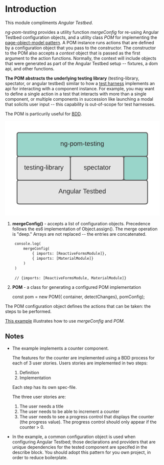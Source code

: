 # Introduction
This module compliments *Angular Testbed*. 

*ng-pom-testing* provides a utility function *mergeConfig* for re-using Angular Testbed configuration objects, and a utility class *POM* for implementing the [page-object-model pattern](https://martinfowler.com/bliki/PageObject.html).  A POM instance runs actions that are defined by a configuration object that you pass to the constructor.  The constructor to the POM also accepts a *context* object that is passed as the first argument to the action functions.  Normally, the context will include objects that were generated as part of the Angular Testbed setup -- fixtures, a dom api, and other functions.

**The POM abstracts the underlying testing library** (testing-library, spectator, or angular testbed) similar to how a [test harness](https://en.wikipedia.org/wiki/Test_harness) implements an api for interacting with a component instance.  For example, you may want to define a single action in a test that interacts with more than a single component, or multiple components in succession like launching a modal that solicits user input -- this capability is out-of-scope for test harnesses.

The POM is particurily useful for [BDD](https://en.wikipedia.org/wiki/Behavior-driven_development).
    

![Tools](assets/tools.png)

1. **mergeConfig()** - accepts a list of configuration objects.  Precedence follows the es6 implementation of Object.assign().  The merge operation is "deep."  Arrays are not replaced -- the entries are concatenated. 


        console.log(
            mergeConfig(
                { imports: [ReactiveFormsModule]}, 
                { imports: [MaterialModule]}
            )
        )

        // {imports: [ReactiveFormsModule, MaterialModule]}

2. **POM** - a class for generating a configured POM implementation

    const pom = new POM({ container, detectChanges}, pomConfig);
    
The POM configuration object defines the actions that can be taken: the steps to be performed.

[This example](https://github.com/joelstevick/ng-pom-testing-examples/tree/main/src/app/examples/components/counter) illustrates how to use *mergeConfig* and *POM*. 

## Notes
- The example implements a counter component.  
  
  The features for the counter are implemented using a BDD process for each of 3 user stories.  Users stories are implemented in two steps:
  1. Definition
  2. Implementation

  Each step has its own spec-file.

  The three user stories are:
  1. The user needs a title
  2. The user needs to be able to increment a counter
  3. The user needs to see a progress control that displays the counter (the progress value).   The progress control should only appear if the counter > 0.


- In the example, a common configuration object is used when configuring Angular Testbed; those declarations and providers that are unique dependencies for the tested component are specifed *in* the describe block.  You should adopt this pattern for you own project, in order to reduce boilerplate.
  
